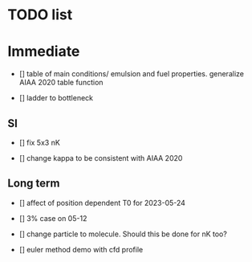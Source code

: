 # TODO list 

# Immediate


- [] table of main conditions/ emulsion and fuel properties. 
        generalize AIAA 2020 table function 


- [] ladder to bottleneck

## SI 


- [] fix 5x3 nK

- [] change kappa to be consistent with AIAA 2020


## Long term


- [] affect of position dependent T0 for 2023-05-24

- [] 3% case on 05-12

- [] change particle to molecule. Should this be done for nK too? 

- [] euler method demo with cfd profile